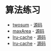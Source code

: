 # 算法练习

- [twosum](https://leetcode-cn.com/problems/two-sum) - [源码](./editor/cn/1_TwoSum_test.go)
- [maxArea](https://leetcode-cn.com/problems/container-with-most-water/) - [源码](./editor/cn/11_ContainerWithMostWater_test.go)
- [lru-cache](https://leetcode-cn.com/problems/lru-cache/) - [源码](./editor/cn/146_LruCache_test.go)
- [lru-cache](https://leetcode-cn.com/problems/move-zeroes/) - [源码](./editor/cn/283_MoveZeroes_test.go)